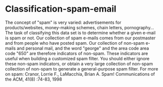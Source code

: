 # Classification-spam-email
The concept of "spam" is very varied: advertisements for products/websites,
money-making schemes, chain letters, pornography...
The task of classifying this data set is to determine
whether a given e-mail is spam or not.
Our collection of spam e-mails comes from our postmaster and from
people who have posted spam. Our collection of non-spam e-mails
and personal mail, and the word "george" and the area code
area code "650" are therefore indicators of non-spam. These indicators
are useful when building a customized spam filter. You should either
ignore these non-spam indicators, or obtain a very large collection of non-spam
collection of non-spam to generate a general-purpose spam filter.
For more on spam: Cranor, Lorrie F., LaMacchia, Brian A. Spam!
Communications of the ACM, 41(8) :74-83, 1998

